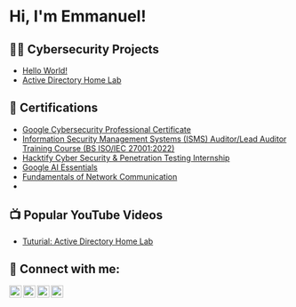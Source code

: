 <h1>Hi, I'm Emmanuel! </h1>

<h2>👨‍💻 Cybersecurity Projects</h2>

  - [Hello World!](https://github.com/joshmadakor1/Algorithms-Practice)
  - [Active Directory Home Lab](https://github.com/joshmadakor1/Algorithms-Practice)

<h2>📄 Certifications</h2>

- [Google Cybersecurity Professional Certificate](https://coursera.org/verify/professional-cert/FIMX4JYL0OPN)
- [Information Security Management Systems (ISMS) Auditor/Lead Auditor Training Course (BS ISO/IEC
 27001:2022)](https://acrobat.adobe.com/id/urn:aaid:sc:EU:306d49cd-45b8-4b49-b301-5e521211b8c0)
- [Hacktify Cyber Security & Penetration Testing Internship](https://acrobat.adobe.com/id/urn:aaid:sc:EU:387bb9de-c8a5-4106-81ed-939fddd463c9)
- [Google AI Essentials](https://coursera.org/verify/R6XKO9S5JBKE)
- [Fundamentals of Network Communication](coursera.org/verify/NKSZ7NVTZYW3)
- 
<h2>📺 Popular YouTube Videos</h2>

- [Tuturial: Active Directory Home Lab](https://www.youtube.com/watch?v=a83ASGn_V_s)

<h2> 🤳 Connect with me:</h2>

[<img align="left" alt="JoshMadakor | YouTube" width="22px" src="https://cdn.jsdelivr.net/npm/simple-icons@v3/icons/youtube.svg" />][youtube]
[<img align="left" alt="JoshMadakor | Twitter" width="22px" src="https://cdn.jsdelivr.net/npm/simple-icons@v3/icons/twitter.svg" />][twitter]
[<img align="left" alt="JoshMadakor | LinkedIn" width="22px" src="https://cdn.jsdelivr.net/npm/simple-icons@v3/icons/linkedin.svg" />][linkedin]
[<img align="left" alt="JoshMadakor | Instagram" width="22px" src="https://cdn.jsdelivr.net/npm/simple-icons@v3/icons/instagram.svg" />][instagram]

[twitter]: https://twitter.com/the_ateji
[youtube]: https://www.youtube.com/@atejiemmanuel
[instagram]: https://www.instagram.com/the_ateji/
[linkedin]: https://www.linkedin.com/in/atejiemmanuel/

<!--
**AtejiEmmanuel/AtejiEmmanuel** is a ✨ _special_ ✨ repository because its `README.md` (this file) appears on your GitHub profile.

Here are some ideas to get you started:

- 🔭 I’m currently working on ...
- 🌱 I’m currently learning ...
- 👯 I’m looking to collaborate on ...
- 🤔 I’m looking for help with ...
- 💬 Ask me about ...
- 📫 How to reach me: ...
- 😄 Pronouns: ...
- ⚡ Fun fact: ...
-->
